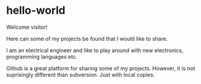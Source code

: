 # hello-world

Welcome visitor!

Here can some of my projects be found that I would like to share. 

I am an electrical engineer and like to play around with new electronics, programming languages etc. 

Github is a great platform for sharing some of my projects. However, it is not suprisingly different than subversion. Just with local copies.

